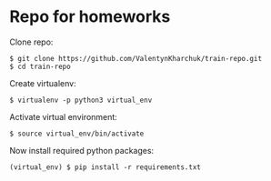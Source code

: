 # Repo for homeworks

Clone repo:  
```
$ git clone https://github.com/ValentynKharchuk/train-repo.git 
$ cd train-repo
```
Create virtualenv:
```
$ virtualenv -p python3 virtual_env
```

Activate virtual environment:
```
$ source virtual_env/bin/activate
```

Now install required python packages:
```
(virtual_env) $ pip install -r requirements.txt
```


